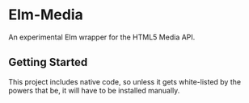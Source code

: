 # Elm-Media

An experimental Elm wrapper for the HTML5 Media API.

## Getting Started

This project includes native code, so unless it gets white-listed by the powers that be, it will have to be installed manually.

